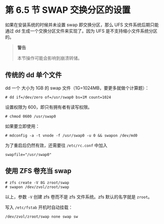 # 第 6.5 节 SWAP 交换分区的设置

如果在安装系统的时候并未设置 swap 即交换分区，那么 UFS 文件系统后期只能通过 dd 生成一个交换分区文件来实现了。因为 UFS 是不支持缩小文件系统分区的。

>**警告**
>
>本节操作可能会影响到崩溃转储。

## 传统的 dd 单个文件

dd 一个 大小为 1GB 的 swap 文件（1G=1024MB，要更多就做个计算题）：

```shell-session
# dd if=/dev/zero of=/usr/swap0 bs=1M count=1024
```

设置权限为 600，即只有拥有者有读写权限。

```shell-session
# chmod 0600 /usr/swap0
```

如果要立即使用：

```shell-session
# mdconfig -a -t vnode -f /usr/swap0 -u 0 && swapon /dev/md0
```

为了重启后仍然有效，还需要往 `/etc/rc.conf` 中加入

```shell-session
swapfile="/usr/swap0"
```

## 使用 ZFS 卷充当 swap

```shell-session
# zfs create -V 8G zroot/swap
# swapon /dev/zvol/zroot/swap
```

以上，参数 `-V` 创建 zfs 卷而不是 zfs 文件系统。zfs 默认的名字就是 `zroot`。

写入 `/etc/fstab` 开机时自动挂载：

```shell-session
/dev/zvol/zroot/swap none swap sw
```


